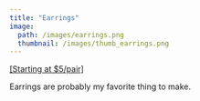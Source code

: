 ```yaml
---
title: "Earrings"
image: 
  path: /images/earrings.png
  thumbnail: /images/thumb_earrings.png
---
```


<u>[Starting at $5/pair]</u>

Earrings are probably my favorite thing to make.


